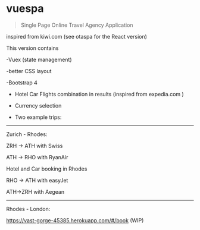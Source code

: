 # vuespa

> Single Page Online Travel Agency Application

inspired from kiwi.com
(see otaspa for the React version)

This version contains

-Vuex (state management)

-better CSS layout 

-Bootstrap 4

- Hotel Car Flights combination in results (inspired from expedia.com )

- Currency selection

- Two example trips:

---------
Zurich - Rhodes:

 ZRH -> ATH with Swiss
  
 ATH -> RHO with RyanAir
 
 Hotel and Car booking in Rhodes
 
 RHO -> ATH with easyJet
 
 ATH->ZRH with Aegean 
 

---------
Rhodes - London:





https://vast-gorge-45385.herokuapp.com/#/book  (WIP)